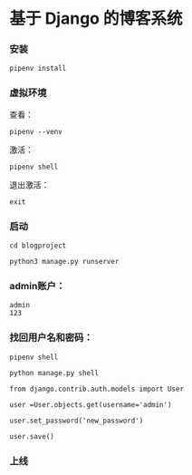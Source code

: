 # 基于 Django 的博客系统

### 安装

    pipenv install 

### 虚拟环境

查看：

    pipenv --venv
激活：

    pipenv shell
    
退出激活：

    exit
### 启动
    

    cd blogproject

    python3 manage.py runserver



### admin账户：

    admin
    123
    
### 找回用户名和密码：

    pipenv shell

    python manage.py shell 

    from django.contrib.auth.models import User        

    user =User.objects.get(username='admin')

    user.set_password('new_password')  

    user.save()

### 上线


